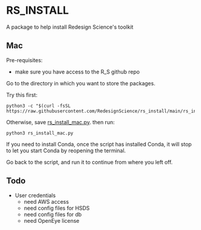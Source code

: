 

# RS_INSTALL


A package to help install Redesign Science's toolkit
 
## Mac

Pre-requisites:

  - make sure you have access to the R_S github repo

Go to the directory in which you want to store the packages.  

Try this first:
  
    python3 -c "$(curl -fsSL https://raw.githubusercontent.com/RedesignScience/rs_install/main/rs_install_mac.py)"
    
    
Otherwise, save <a download href="https://raw.githubusercontent.com/RedesignScience/rs_install/main/rs_install_mac.py">rs_install_mac.py</a>. then run:

    python3 rs_install_mac.py

If you need to install Conda, once the script has installed Conda, it will stop
to let you start Conda by reopening the terminal.

Go back to the script, and run it to continue from where you left off.


## Todo
- User credentials
  - need AWS access
  - need config files for HSDS
  - need config files for db
  - need OpenEye license
